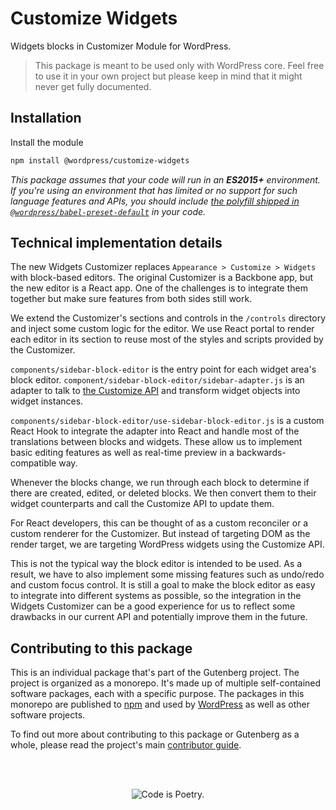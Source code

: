 # Customize Widgets

Widgets blocks in Customizer Module for WordPress.

> This package is meant to be used only with WordPress core. Feel free to use it in your own project but please keep in mind that it might never get fully documented.

## Installation

Install the module

```bash
npm install @wordpress/customize-widgets
```

_This package assumes that your code will run in an **ES2015+** environment. If you're using an environment that has limited or no support for such language features and APIs, you should include [the polyfill shipped in `@wordpress/babel-preset-default`](https://github.com/WordPress/gutenberg/tree/HEAD/packages/babel-preset-default#polyfill) in your code._

## Technical implementation details

The new Widgets Customizer replaces `Appearance > Customize > Widgets` with block-based editors. The original Customizer is a Backbone app, but the new editor is a React app. One of the challenges is to integrate them together but make sure features from both sides still work.

We extend the Customizer's sections and controls in the `/controls` directory and inject some custom logic for the editor. We use React portal to render each editor in its section to reuse most of the styles and scripts provided by the Customizer.

`components/sidebar-block-editor` is the entry point for each widget area's block editor. `component/sidebar-block-editor/sidebar-adapter.js` is an adapter to talk to [the Customize API](https://developer.wordpress.org/themes/customize-api/) and transform widget objects into widget instances.

`components/sidebar-block-editor/use-sidebar-block-editor.js` is a custom React Hook to integrate the adapter into React and handle most of the translations between blocks and widgets. These allow us to implement basic editing features as well as real-time preview in a backwards-compatible way.

Whenever the blocks change, we run through each block to determine if there are created, edited, or deleted blocks. We then convert them to their widget counterparts and call the Customize API to update them.

For React developers, this can be thought of as a custom reconciler or a custom renderer for the Customizer. But instead of targeting DOM as the render target, we are targeting WordPress widgets using the Customize API.

This is not the typical way the block editor is intended to be used. As a result, we have to also implement some missing features such as undo/redo and custom focus control. It is still a goal to make the block editor as easy to integrate into different systems as possible, so the integration in the Widgets Customizer can be a good experience for us to reflect some drawbacks in our current API and potentially improve them in the future.

## Contributing to this package

This is an individual package that's part of the Gutenberg project. The project is organized as a monorepo. It's made up of multiple self-contained software packages, each with a specific purpose. The packages in this monorepo are published to [npm](https://www.npmjs.com/) and used by [WordPress](https://make.wordpress.org/core/) as well as other software projects.

To find out more about contributing to this package or Gutenberg as a whole, please read the project's main [contributor guide](https://github.com/WordPress/gutenberg/tree/HEAD/CONTRIBUTING.md).

<br /><br /><p align="center"><img src="https://s.w.org/style/images/codeispoetry.png?1" alt="Code is Poetry." /></p>
